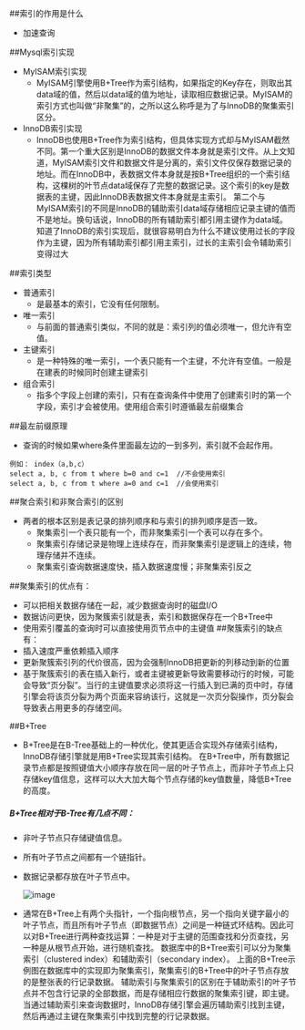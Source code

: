 ##索引的作用是什么

* 加速查询

##Mysql索引实现

* MyISAM索引实现 
    *  MyISAM引擎使用B+Tree作为索引结构，如果指定的Key存在，则取出其data域的值，然后以data域的值为地址，读取相应数据记录。MyISAM的索引方式也叫做“非聚集”的，之所以这么称呼是为了与InnoDB的聚集索引区分。
* InnoDB索引实现
    * InnoDB也使用B+Tree作为索引结构，但具体实现方式却与MyISAM截然不同。第一个重大区别是InnoDB的数据文件本身就是索引文件。从上文知道，MyISAM索引文件和数据文件是分离的，索引文件仅保存数据记录的地址。而在InnoDB中，表数据文件本身就是按B+Tree组织的一个索引结构，这棵树的叶节点data域保存了完整的数据记录。这个索引的key是数据表的主键，因此InnoDB表数据文件本身就是主索引。
第二个与MyISAM索引的不同是InnoDB的辅助索引data域存储相应记录主键的值而不是地址。换句话说，InnoDB的所有辅助索引都引用主键作为data域。
知道了InnoDB的索引实现后，就很容易明白为什么不建议使用过长的字段作为主键，因为所有辅助索引都引用主索引，过长的主索引会令辅助索引变得过大 

##索引类型

* 普通索引
    * 是最基本的索引，它没有任何限制。   
* 唯一索引
    * 与前面的普通索引类似，不同的就是：索引列的值必须唯一，但允许有空值。     
* 主键索引
    * 是一种特殊的唯一索引，一个表只能有一个主键，不允许有空值。一般是在建表的时候同时创建主键索引
* 组合索引
    *  指多个字段上创建的索引，只有在查询条件中使用了创建索引时的第一个字段，索引才会被使用。使用组合索引时遵循最左前缀集合

##最左前缀原理
* 查询的时候如果where条件里面最左边的一到多列，索引就不会起作用。

```
例如： index（a,b,c）
select a, b, c from t where b=0 and c=1  //不会使用索引
select a, b, c from t where a=0 and c=1  //会使用索引
```
##聚合索引和非聚合索引的区别
* 两者的根本区别是表记录的排列顺序和与索引的排列顺序是否一致。
    * 聚集索引一个表只能有一个，而非聚集索引一个表可以存在多个。
    * 聚集索引存储记录是物理上连续存在，而非聚集索引是逻辑上的连续，物理存储并不连续。
    * 聚集索引查询数据速度快，插入数据速度慢；非聚集索引反之
    
##聚集索引的优点有：
* 可以把相关数据存储在一起，减少数据查询时的磁盘I/O
* 数据访问更快，因为聚簇索引就是表，索引和数据保存在一个B+Tree中
* 使用索引覆盖的查询时可以直接使用页节点中的主键值
##聚簇索引的缺点有：
* 插入速度严重依赖插入顺序
* 更新聚簇索引列的代价很高，因为会强制InnoDB把更新的列移动到新的位置
* 基于聚簇索引的表在插入新行，或者主键被更新导致需要移动行的时候，可能会导致“页分裂”。当行的主键值要求必须将这一行插入到已满的页中时，存储引擎会将该页分裂为两个页面来容纳该行，这就是一次页分裂操作，页分裂会导致表占用更多的存储空间。

##B+Tree
* B+Tree是在B-Tree基础上的一种优化，使其更适合实现外存储索引结构，InnoDB存储引擎就是用B+Tree实现其索引结构。
在B+Tree中，所有数据记录节点都是按照键值大小顺序存放在同一层的叶子节点上，而非叶子节点上只存储key值信息，这样可以大大加大每个节点存储的key值数量，降低B+Tree的高度。
##### B+Tree相对于B-Tree有几点不同：
* 非叶子节点只存储键值信息。
* 所有叶子节点之间都有一个链指针。
* 数据记录都存放在叶子节点中。

    ![image](http://images2015.cnblogs.com/blog/249993/201705/249993-20170531161139243-491884410.png)
    
* 通常在B+Tree上有两个头指针，一个指向根节点，另一个指向关键字最小的叶子节点，而且所有叶子节点（即数据节点）之间是一种链式环结构。因此可以对B+Tree进行两种查找运算：一种是对于主键的范围查找和分页查找，另一种是从根节点开始，进行随机查找。
数据库中的B+Tree索引可以分为聚集索引（clustered index）和辅助索引（secondary index）。
上面的B+Tree示例图在数据库中的实现即为聚集索引，聚集索引的B+Tree中的叶子节点存放的是整张表的行记录数据。
辅助索引与聚集索引的区别在于辅助索引的叶子节点并不包含行记录的全部数据，而是存储相应行数据的聚集索引键，即主键。当通过辅助索引来查询数据时，InnoDB存储引擎会遍历辅助索引找到主键，然后再通过主键在聚集索引中找到完整的行记录数据。
